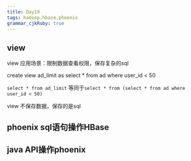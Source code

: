 ```yaml
---
title: Day19
tags: hadoop,hbase,phoenix
grammar_cjkRuby: true
---
```



## view

view 应用场景：限制数据查看权限，保存复杂的sql


create view ad_limit as 
select * from ad where user_id < 50

`select * from ad_limit` 等同于`select * from (select * from ad where user_id < 50)`


view 不保存数据，保存的是sql

## phoenix sql语句操作HBase



## java API操作phoenix


 

